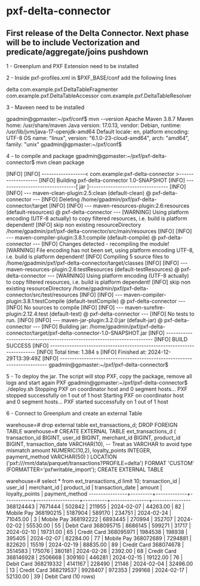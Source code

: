 # pxf-delta-connector
## First release of the Delta Connector. Next phase will be to include Vectorization and predicate/aggregate/joins pushdown

1 - Greenplum and PXF Extension need to be installed 

2 - Inside pxf-profiles.xml in $PXF_BASE/conf add the following lines


<profiles>
	<profile>
        <name>delta</name>
        <plugins>
            <fragmenter>com.example.pxf.DeltaTableFragmenter</fragmenter>
	    <accessor>com.example.pxf.DeltaTableAccessor</accessor>
            <resolver>com.example.pxf.DeltaTableResolver</resolver>
        </plugins>
    </profile>
</profiles>



3 - Maveen need to be installed 

gpadmin@gpmaster:~/pxf/conf$ mvn --version 
Apache Maven 3.8.7
Maven home: /usr/share/maven
Java version: 17.0.13, vendor: Debian, runtime: /usr/lib/jvm/java-17-openjdk-amd64
Default locale: en, platform encoding: UTF-8
OS name: "linux", version: "6.1.0-23-cloud-amd64", arch: "amd64", family: "unix"
gpadmin@gpmaster:~/pxf/conf$ 


4 - to compile and package 
gpadmin@gpmaster:~/pxf/pxf-delta-connector$ mvn clean package 

[INFO] 
[INFO] ------------------< com.example:pxf-delta-connector >-------------------
[INFO] Building pxf-delta-connector 1.0-SNAPSHOT
[INFO] --------------------------------[ jar ]---------------------------------
[INFO] 
[INFO] --- maven-clean-plugin:2.5:clean (default-clean) @ pxf-delta-connector ---
[INFO] Deleting /home/gpadmin/pxf/pxf-delta-connector/target
[INFO] 
[INFO] --- maven-resources-plugin:2.6:resources (default-resources) @ pxf-delta-connector ---
[WARNING] Using platform encoding (UTF-8 actually) to copy filtered resources, i.e. build is platform dependent!
[INFO] skip non existing resourceDirectory /home/gpadmin/pxf/pxf-delta-connector/src/main/resources
[INFO] 
[INFO] --- maven-compiler-plugin:3.8.1:compile (default-compile) @ pxf-delta-connector ---
[INFO] Changes detected - recompiling the module!
[WARNING] File encoding has not been set, using platform encoding UTF-8, i.e. build is platform dependent!
[INFO] Compiling 5 source files to /home/gpadmin/pxf/pxf-delta-connector/target/classes
[INFO] 
[INFO] --- maven-resources-plugin:2.6:testResources (default-testResources) @ pxf-delta-connector ---
[WARNING] Using platform encoding (UTF-8 actually) to copy filtered resources, i.e. build is platform dependent!
[INFO] skip non existing resourceDirectory /home/gpadmin/pxf/pxf-delta-connector/src/test/resources
[INFO] 
[INFO] --- maven-compiler-plugin:3.8.1:testCompile (default-testCompile) @ pxf-delta-connector ---
[INFO] No sources to compile
[INFO] 
[INFO] --- maven-surefire-plugin:2.12.4:test (default-test) @ pxf-delta-connector ---
[INFO] No tests to run.
[INFO] 
[INFO] --- maven-jar-plugin:3.2.0:jar (default-jar) @ pxf-delta-connector ---
[INFO] Building jar: /home/gpadmin/pxf/pxf-delta-connector/target/pxf-delta-connector-1.0-SNAPSHOT.jar
[INFO] ------------------------------------------------------------------------
[INFO] BUILD SUCCESS
[INFO] ------------------------------------------------------------------------
[INFO] Total time:  1.384 s
[INFO] Finished at: 2024-12-29T13:39:49Z
[INFO] ------------------------------------------------------------------------
gpadmin@gpmaster:~/pxf/pxf-delta-connector$ 

5 - To deploy the jar. The script will stop PXF, copy the package, remove all logs and start again PXF
gpadmin@gpmaster:~/pxf/pxf-delta-connector$ ./deploy.sh 
Stopping PXF on coordinator host and 0 segment hosts...
PXF stopped successfully on 1 out of 1 host
Starting PXF on coordinator host and 0 segment hosts...
PXF started successfully on 1 out of 1 host

6 - Connect to Greenplum and create an external Table 

warehouse=# drop external table ext_transactions_d;
DROP FOREIGN TABLE
warehouse=# CREATE EXTERNAL TABLE ext_transactions_d (
    transaction_id   BIGINT,
    user_id          BIGINT,
    merchant_id      BIGINT,
    product_id       BIGINT,
    transaction_date VARCHAR(10), -- Treat as VARCHAR to avoid type mismatch
    amount           NUMERIC(10,2),
    loyalty_points   INTEGER,
    payment_method   VARCHAR(50)
)
LOCATION ('pxf:///mnt/data/parquet/transactions?PROFILE=delta')
FORMAT 'CUSTOM' (FORMATTER='pxfwritable_import');
CREATE EXTERNAL TABLE

warehouse=# select * from ext_transactions_d limit 10; 
 transaction_id | user_id | merchant_id | product_id | transaction_date |  amount  | loyalty_points | payment_method 
----------------+---------+-------------+------------+------------------+----------+----------------+----------------
      368124443 | 7671444 |      502842 |     211955 | 2024-02-07       | 44263.00 |             82 | Mobile Pay
      368190215 | 5187904 |      589170 |     234751 | 2024-02-24       | 71045.00 |              3 | Mobile Pay
      368192222 | 6893445 |      270994 |     352707 | 2024-02-02       | 55530.00 |             55 | Debit Card
      368095715 | 8686145 |      599271 |      31717 | 2024-02-10       | 19731.00 |             65 | Credit Card
      368095971 | 1984538 |      198938 |     395405 | 2024-02-07       | 82284.00 |             77 | Mobile Pay
      368072689 | 7294881 |      822620 |      15519 | 2024-02-19       | 88835.00 |             89 | Credit Card
      368074678 | 3514583 |      175076 |     380181 | 2024-02-26       |  2392.00 |             68 | Credit Card
      368146928 | 2506668 |      309160 |     446281 | 2024-02-15       | 19122.00 |             76 | Debit Card
      368219332 | 4141167 |      228490 |      21146 | 2024-02-04       | 32496.00 |             13 | Credit Card
      368219537 | 9928407 |      972353 |     299168 | 2024-02-17       | 52130.00 |             39 | Debit Card
(10 rows)


